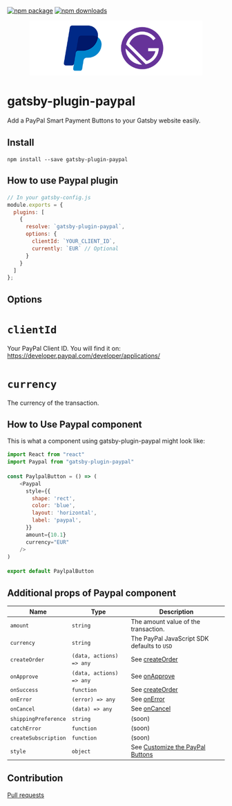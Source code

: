 [![npm package](https://badge.fury.io/js/react-smart-payment-buttons.svg)](https://www.npmjs.com/package/gatsby-plugin-paypal/)
[![npm downloads](https://img.shields.io/npm/dm/react-smart-payment-buttons.svg)](https://www.npmjs.com/package/gatsby-plugin-paypal/)

<p align="center">
    <img alt="Gatsby-Shopify-theme" src="https://github.com/alexislepresle/gatsby-plugin-paypal/blob/master/ressources/gatsby-paypal.png" width="400" />
</p>

# gatsby-plugin-paypal

Add a PayPal Smart Payment Buttons to your Gatsby website easily.

## Install

`npm install --save gatsby-plugin-paypal`

## How to use Paypal plugin

```javascript
// In your gatsby-config.js
module.exports = {
  plugins: [
    {
      resolve: `gatsby-plugin-paypal`,
      options: {
        clientId: `YOUR_CLIENT_ID`,
        currently: `EUR` // Optional
      }
    }
  ]
};
```

## Options

# `clientId`

Your PayPal Client ID.
You will find it on: https://developer.paypal.com/developer/applications/

# `currency`

The currency of the transaction.	

## How to Use Paypal component

This is what a component using gatsby-plugin-paypal might look like:

```js
import React from "react"
import Paypal from "gatsby-plugin-paypal"

const PaylpalButton = () => (
    <Paypal 
      style={{
        shape: 'rect',
        color: 'blue',
        layout: 'horizontal',
        label: 'paypal',
      }}
      amount={10.1}
      currency="EUR"
    />
)

export default PaylpalButton
```

## Additional props of Paypal component


| Name                      | Type                      | Description                                                                                        |
| ------------------------- | ------------------------- | -------------------------------------------------------------------------------------------------- |
| `amount`                  | `string`                  | The amount value of the transaction.                                                               |
| `currency`                | `string`                  | The PayPal JavaScript SDK defaults to `USD`                                                        |
| `createOrder`             | `(data, actions) => any`  | See [createOrder](https://developer.paypal.com/docs/checkout/integrate/#5-capture-the-transaction) |
| `onApprove`               | `(data, actions) => any`  | See [onApprove](https://developer.paypal.com/docs/checkout/integration-features/funding-failure/)  |
| `onSuccess`               | `function`                | See [createOrder](https://developer.paypal.com/docs/checkout/integrate/#5-capture-the-transaction) |
| `onError`                 | `(error) => any`          | See [onError](https://developer.paypal.com/docs/checkout/integration-features/handle-errors)        |
| `onCancel`                | `(data) => any`           | See [onCancel](https://developer.paypal.com/docs/checkout/integration-features/cancellation-page/)  |
| `shippingPreference`      | `string`                  | (soon)                                                                                             |
| `catchError`              | `function`                | (soon)                                                                                             |
| `createSubscription`      | `function`                | (soon)                                                                                             |
| `style`                   | `object`                  | See [Customize the PayPal Buttons](https://developer.paypal.com/docs/checkout/integration-features/customize-button) |


## Contribution

[Pull requests](https://github.com/alexislepresle/gatsby-plugin-paypal/pulls)
